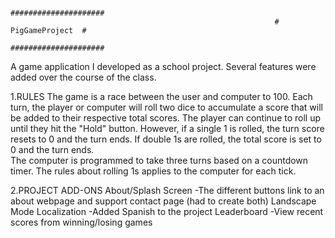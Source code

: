                                                                #####################
                                                               #   PigGameProject  #
                                                               #####################

A game application I developed as a school project.
Several features were added over the course of the class.

1.RULES
  The game is a race between the user and computer to 100. 
  Each turn, the player or computer will roll two dice to accumulate a score that will be added to their respective total scores.
  The player can continue to roll up until they hit the "Hold" button. 
  However, if a single 1 is rolled, the turn score resets to 0 and the turn ends. 
  If double 1s are rolled, the total score is set to 0 and the turn ends.   
  The computer is programmed to take three turns based on a countdown timer. The rules about rolling 1s applies to the computer for each tick. 

2.PROJECT ADD-ONS
  About/Splash Screen
    -The different buttons link to an about webpage and support contact page (had to create both)
  Landscape Mode
  Localization
    -Added Spanish to the project
  Leaderboard
    -View recent scores from winning/losing games
